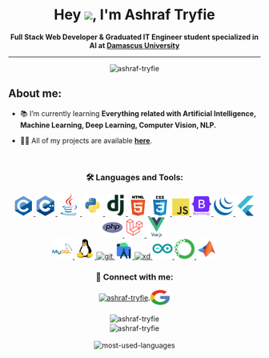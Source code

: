 <h1 align="center">Hey <img src="https://github.com/ashraftryfie/ashraftryfie/assets/108266434/ae0a82c8-18a2-4b83-a501-d3c44f586250" width="30">, I'm Ashraf Tryfie</h1>
<div align='center'>
  <b>
  Full Stack Web Developer & Graduated IT Engineer student specialized in AI at
  <a href="http://damascusuniversity.edu.sy/ite/" target="_blank" rel="noreferrer">Damascus University</a>
  </b>
</div>
<hr/>

<p align="center">
  <img src="https://komarev.com/ghpvc/?username=ashraftryfie&label=Profile%20views&color=0e75b6&style=flat" alt="ashraf-tryfie" />
</p>

## About me:

- 📚 I’m currently learning **Everything related with Artificial Intelligence, Machine Learning, Deep Learning, Computer Vision, NLP.**

- 👨‍💻 All of my projects are available **[here](https://github.com/ashraftryfie)**.

<br>

<div align="center">
  
  <h3 align="center">🛠 Languages and Tools:</h3> 
  <!-- C -->
  <a href="https://github.com/ashraftryfie" target="_blank" rel="noreferrer">
    <img src="https://raw.githubusercontent.com/devicons/devicon/master/icons/c/c-original.svg"
          width="40"
          height="40"
          class="d-block rounded-2 mr-3 flex-shrink-0"
          alt="c-lang">
  </a>
  <!-- C++ -->
  <a href="https://github.com/ashraftryfie" target="_blank" rel="noreferrer">
    <img src="https://raw.githubusercontent.com/devicons/devicon/master/icons/cplusplus/cplusplus-original.svg"
          width="40"
          height="40"
          class="d-block rounded-2 mr-3 flex-shrink-0"
          alt="c++">
  </a>
  <!-- Java -->
  <a href="https://github.com/ashraftryfie" target="_blank" rel="noreferrer">
    <img src="https://raw.githubusercontent.com/devicons/devicon/master/icons/java/java-original.svg"
          width="45"
          height="45"
          class="d-block rounded-2 mr-3 flex-shrink-0"
          alt="java"/>
  </a>
  <!-- Python -->
  <a href="https://github.com/ashraftryfie" target="_blank" rel="noreferrer">
    <img src="https://raw.githubusercontent.com/github/explore/80688e429a7d4ef2fca1e82350fe8e3517d3494d/topics/python/python.png"
          width="42"
          height="42"
          class="d-block rounded-2 mr-3 flex-shrink-0"
          alt="python">
  </a>
  <!-- Django -->
  <a href="https://github.com/ashraftryfie" target="_blank" rel="noreferrer">
    <img src="https://raw.githubusercontent.com/devicons/devicon/master/icons/django/django-plain.svg"
          width="42"
          height="42"
          class="d-block rounded-2 mr-3 flex-shrink-0"
          alt="django">
  </a>
  <!-- HTML -->
  <a href="https://html.com" target="_blank" rel="noreferrer">
    <img src="https://raw.githubusercontent.com/github/explore/80688e429a7d4ef2fca1e82350fe8e3517d3494d/topics/html/html.png"
          width="40"
          height="40"
          alt="HTML">
  </a>
  <!-- CSS3 -->
  <a href="https://www.w3schools.com/css/" target="_blank" rel="noreferrer">
    <img src="https://raw.githubusercontent.com/devicons/devicon/master/icons/css3/css3-original-wordmark.svg"
         alt="css3"
         width="40"
         height="40"/>
  </a>
  <!-- JavaScript -->
  <a href="https://developer.mozilla.org/en-US/docs/Web/JavaScript"
     target="_blank"
     rel="noreferrer">
    <img src="https://raw.githubusercontent.com/devicons/devicon/master/icons/javascript/javascript-original.svg"
         alt="javascript"
         width="35"
         height="35"/>
  </a>
  <!-- Bootstrap -->
  <a href="https://getbootstrap.com" target="_blank" rel="noreferrer">
    <img src="https://raw.githubusercontent.com/devicons/devicon/master/icons/bootstrap/bootstrap-plain-wordmark.svg"
         alt="bootstrap"
         width="40"
         height="40"/>
  </a>
  <!-- JQuery -->
  <a href="#" target="_blank" rel="noreferrer">
    <img src="https://raw.githubusercontent.com/devicons/devicon/master/icons/jquery/jquery-original.svg"
         alt="jquery"
         width="40"
         height="40"/>
  </a>
  <!-- Flutter -->
  <a href="#" target="_blank" rel="noreferrer">
    <img src="https://raw.githubusercontent.com/devicons/devicon/master/icons/flutter/flutter-original.svg"
         alt="flutter"
         width="40"
         height="40"/>
  </a>
  <!-- PHP -->
  <a href="https://www.php.net" target="_blank" rel="noreferrer">
    <img src="https://raw.githubusercontent.com/devicons/devicon/master/icons/php/php-original.svg"
         alt="php"
         width="40"
         height="40"/>
  </a>
  <!-- Laravel -->
  <a href="https://laravel.com/" target="_blank" rel="noreferrer">
    <img src="https://raw.githubusercontent.com/github/explore/56a826d05cf762b2b50ecbe7d492a839b04f3fbf/topics/laravel/laravel.png"
         alt="laravel"
         width="40"
         height="40"/>
  </a>
  <!-- Vue.js -->
  <a href="https://vuejs.org/" target="_blank" rel="noreferrer">
    <img
      src="https://raw.githubusercontent.com/devicons/devicon/master/icons/vuejs/vuejs-original-wordmark.svg"
      alt="vuejs"
      width="40"
      height="40"
    />
  </a>
  <br>
  <!-- MySQL -->
  <a href="https://www.mysql.com/" target="_blank" rel="noreferrer">
    <img src="https://raw.githubusercontent.com/devicons/devicon/master/icons/mysql/mysql-original-wordmark.svg"
         alt="mysql"
         width="40"
         height="40"/>
  </a>
  <!-- Linux -->
  <a href="https://www.linux.org/" target="_blank" rel="noreferrer">
    <img src="https://raw.githubusercontent.com/devicons/devicon/master/icons/linux/linux-original.svg"
         alt="linux"
         width="40"
         height="40"/>
  </a>
  <!-- Git -->
  <a href="https://git-scm.com/" target="_blank" rel="noreferrer">
    <img src="https://www.vectorlogo.zone/logos/git-scm/git-scm-icon.svg"
         alt="git"
         width="38"
         height="38"/>
  </a>
  <!-- Android Studio -->
  <a href="#"
     target="_blank"
     rel="noreferrer">
    <img src="https://raw.githubusercontent.com/devicons/devicon/master/icons/androidstudio/androidstudio-original.svg"
         alt="android-studio"
         width="35"
         height="35"/>
  </a>
  <!-- Adobe-XD -->
  <a href="https://www.adobe.com/products/xd.html"
     target="_blank"
     rel="noreferrer">
    <img src="https://cdn.worldvectorlogo.com/logos/adobe-xd.svg"
         alt="xd"
         width="35"
         height="35"/>
  </a>
  <!-- Arduino -->
  <a href="#"
     target="_blank"
     rel="noreferrer">
    <img src="https://raw.githubusercontent.com/devicons/devicon/master/icons/arduino/arduino-original.svg"
         alt="arduino"
         width="40"
         height="40"/>
  </a>
  <!-- Anaconda -->
  <a href="#"
     target="_blank"
     rel="noreferrer">
    <img src="https://raw.githubusercontent.com/devicons/devicon/master/icons/anaconda/anaconda-original.svg"
         alt="anaconda"
         width="40"
         height="40"/>
  </a>
  <!-- Matlab -->
  <a href="#"
     target="_blank"
     rel="noreferrer">
    <img src="https://raw.githubusercontent.com/devicons/devicon/master/icons/matlab/matlab-original.svg"
         alt="matlab"
         width="40"
         height="40"/>
  </a>
</div>

<div align="center" class="contact-me">
  <h3>📩 Connect with me:</h3>
  <a href="w.linkedin.com/in/ashraf-tryfie-dev2" target="blank">
    <img align="center"
        src="https://raw.githubusercontent.com/rahuldkjain/github-profile-readme-generator/master/src/images/icons/Social/linked-in-alt.svg"
        alt="ashraf-tryfie"
        height="30"
        width="40"/>
  </a>
  <a href="ashraf.tryfie.dev@gmail.com" target="blank">
    <img align="center"
        src="https://raw.githubusercontent.com/devicons/devicon/master/icons/google/google-original.svg"
        alt="ashraf-tryfie"
        height="30"
        width="40"/>
  </a>
</div>

<br>

<div align='center'>
    <!-- Light Theme -->
    <!-- <img align='center'
       src='https://github-readme-stats.vercel.app/api?username=ashraftryfie&show_icons=true&locale=en'
       width='45%'
       alt='ashraf-tryfie'/> -->
    <!-- Dark Theme -->
    <img align='center'
       src='https://github-readme-stats.vercel.app/api?username=ashraftryfie&count_private=true&show_icons=true&theme=tokyonight&hide_border=true'
       width='45%'
       alt='ashraf-tryfie'>
</div>

<div align='center'>
    <!-- Light Theme -->
    <!-- <img align='center'
       src='https://github-readme-streak-stats.herokuapp.com/?user=ashraftryfie&'
       width='45%'
       alt='ashraf-tryfie'/> -->
    <!-- Dark Theme -->
    <img align='center'
       src='https://github-readme-streak-stats.herokuapp.com?user=ashraftryfie&theme=tokyonight&hide_border=true'
       width='45%'
       alt='ashraf-tryfie'>
</div>

<br>

<div align="center">
    <img src="https://github-readme-stats.vercel.app/api/top-langs/?username=ashraftryfie&theme=tokyonight&hide_border=true"
         alt="most-used-languages">
</div>

